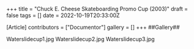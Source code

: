 +++
title = "Chuck E. Cheese Skateboarding Promo Cup (2003)"
draft = false
tags = []
date = 2022-10-19T20:33:00Z

[Article]
contributors = ["Documentor"]
gallery = []
+++
##Gallery##

<gallery>
Waterslidecup1.jpg
Waterslidecup2.jpg
Waterslidecup3.jpg
</gallery>
